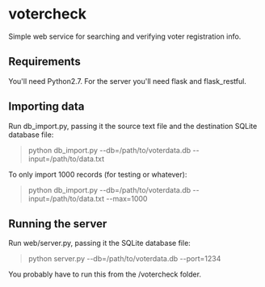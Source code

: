 # votercheck #
Simple web service for searching and verifying voter registration info.

## Requirements ##
You'll need Python2.7. For the server you'll need flask and flask_restful.

## Importing data ##
Run db_import.py, passing it the source text file and the destination SQLite database file:
> python db_import.py --db=/path/to/voterdata.db --input=/path/to/data.txt

To only import 1000 records (for testing or whatever):
> python db_import.py --db=/path/to/voterdata.db --input=/path/to/data.txt --max=1000

## Running the server ##
Run web/server.py, passing it the SQLite database file:
> python server.py --db=/path/to/voterdata.db --port=1234

You probably have to run this from the /votercheck folder.

